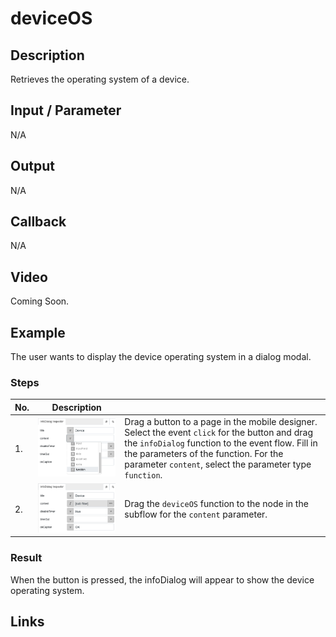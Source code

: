 # deviceOS

## Description

Retrieves the operating system of a device.

## Input / Parameter

N/A

## Output

N/A

## Callback

N/A

## Video

Coming Soon.

<!-- Format: [![Video]({image-path}?raw=true)]({url-link}) -->

## Example

The user wants to display the device operating system in a dialog modal.

<!-- Share a scenario, like a user requirements. -->

### Steps

| No. | Description |  |
| ------ | ------ | ------ |
| 1. | ![](../deviceOS/deviceOS-step-2.png?raw=true) | Drag a button to a page in the mobile designer. Select the event `click` for the button and drag the `infoDialog` function to the event flow. Fill in the parameters of the function. For the parameter `content`, select the parameter type `function`. |
| 2. | ![](../deviceOS/deviceOS-step-3.png?raw=true) | Drag the `deviceOS` function to the node in the subflow for the `content` parameter. |

<!-- Show the steps and share some screenshots.

1. .....

Format: ![]({image-path}?raw=true) -->

### Result

When the button is pressed, the infoDialog will appear to show the device operating system.

<!-- Explain the output.

Format: ![]({image-path}?raw=true) -->

## Links
